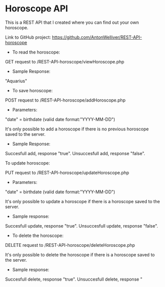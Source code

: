 # Horoscope API
This is a REST API that I created where you can find out your own horoscope.

Link to GitHub project: https://github.com/AntonWelliver/REST-API-horoscope 

* To read the horoscope:

GET request to /REST-API-horoscope/viewHoroscope.php

* Sample Response:

"Aquarius"

* To save horoscope:

POST request to /REST-API-horoscope/addHoroscope.php

* Parameters:

"date" = birthdate (valid date format:"YYYY-MM-DD")

It's only possible to add a horoscope if there is no previous horoscope saved to the server.

* Sample Response:

Succesfull add, response "true". Unsuccesfull add, response "false".

To update horoscope:

PUT request to /REST-API-horoscope/updateHoroscope.php

* Parameters:

"date" = birthdate (valid date format:"YYYY-MM-DD")

It's only possible to update a horoscope if there is a horoscope saved to the server.

* Sample response:

Succesfull update, response "true". Unsuccesfull update, response "false".

* To delete the horoscope:

DELETE request to /REST-API-horoscope/deleteHoroscope.php

It's only possible to delete the horoscope if there is a horoscope saved to the server.

* Sample response:

Succesfull delete, response "true". Unsuccesfull delete, response "
